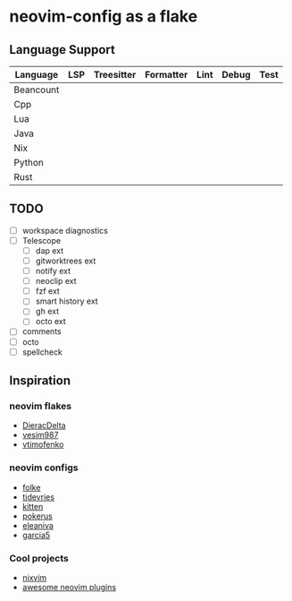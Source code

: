 # neovim-config as a flake

## Language Support

| Language  | LSP | Treesitter | Formatter | Lint | Debug | Test |
| --------- | --- | ---------- | --------- | ---- | ----- | ---- |
| Beancount |     |            |           |      |       |      |
| Cpp       |     |            |           |      |       |      |
| Lua       |     |            |           |      |       |      |
| Java      |     |            |           |      |       |      |
| Nix       |     |            |           |      |       |      |
| Python    |     |            |           |      |       |      |
| Rust      |     |            |           |      |       |      |

## TODO

- [ ] workspace diagnostics
- [ ] Telescope
  - [ ] dap ext
  - [ ] gitworktrees ext
  - [ ] notify ext
  - [ ] neoclip ext
  - [ ] fzf ext
  - [ ] smart history ext
  - [ ] gh ext
  - [ ] octo ext
- [ ] comments
- [ ] octo
- [ ] spellcheck

## Inspiration

### neovim flakes

- [DieracDelta](https://github.com/DieracDelta/vimconfig)
- [vesim987](https://github.com/vesim987/nixos-config)
- [vtimofenko](https://github.com/VTimofeenko/nvim-flake)

### neovim configs

- [folke](https://github.com/folke/dot)
- [tjdevries](https://github.com/tjdevries/config_manager/tree/master/xdg_config/nvim)
- [kitten](https://github.com/kitten/nix-system)
- [pokerus](https://github.com/j-hui/pokerus/tree/main/nvim.config/nvim)
- [eleaniva](https://github.com/elianiva/dotfiles/tree/master/nvim/.config/nvim)
- [garcia5](https://github.com/garcia5/dotfiles/blob/master/files/nvim)

### Cool projects

- [nixvim](https://github.com/pta2002/nixvim)
- [awesome neovim plugins](https://awesomeopensource.com/project/rockerBOO/awesome-neovim)
